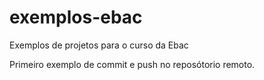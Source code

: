 # exemplos-ebac
Exemplos de projetos para o curso da Ebac

Primeiro exemplo de commit e push no reposótorio remoto.